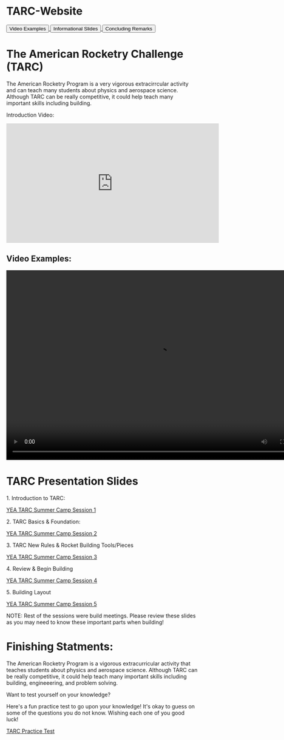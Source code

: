 # TARC-Website
<DOCTYPE html>
<a href="#videos">
  <button> Video Examples </button>
</a>
<a href="#slides">
  <button> Informational Slides </button>
</a>
<a href="#conclude">
  <button> Concluding Remarks </button>
</a>
<h1> The American Rocketry Challenge (TARC) </h1>
<p> The American Rocketry Program is a very vigorous extracirrcular activity and can teach many students about physics and aerospace science. Although TARC can be really competitive, it could help teach many important skills including building.</p>

<p> Introduction Video: </p> 
<iframe width="560" height="315" src="https://www.youtube.com/embed/hud4Y0aYlKM" frameborder="0" allowfullscreen> </iframe>

<div id = "videos"> <h2> Video Examples: </h2> </div>
<video width = "800" height = "500" controls>
  <source src = "https://user-images.githubusercontent.com/61630309/128837699-2505998c-8d7d-4d46-8da2-9ebca6423b22.mp4" type="video/mp4" frameborder="0" allowfullscreen>
  <source src = "https://user-images.githubusercontent.com/61630309/129845788-5e55524f-c6fa-44bc-8340-a21eaa897a19.mp4" type="video/mp4" frameborder="0" allowfullscreen> 
</video>


<div id = "slides"> <h1> TARC Presentation Slides </h1> </div>
<p> 1. Introduction to TARC: </p>
<a href="https://docs.google.com/presentation/d/1wtepb-s_DwCCoto3F6970rQjpYzMOI88xqiHSbGpIro/edit#slide=id.g91d4bf7515_0_0">YEA TARC Summer Camp Session 1 </a>

<p> 2. TARC Basics & Foundation: </p>
<a href="https://docs.google.com/presentation/d/14sYZzmUk07LMfEFIZs4O_IpsVPUA3O6ISAkDrhqlBdQ/edit">YEA TARC Summer Camp Session 2 </a>

<p> 3. TARC New Rules & Rocket Building Tools/Pieces </p>
<a href = "https://docs.google.com/presentation/d/1UmzGxc9CSzW1hsqrMS1FphurXYt_oppbZZwwMpD7WO4/edit#slide=id.g35f391192_00"> YEA TARC Summer Camp Session 3 </a>

<p> 4. Review & Begin Building </p>
<a href = "https://docs.google.com/presentation/d/1EAFGcjW8-oYyQiK7Y62JYRKFDwU9To_6sapx2BcQ4x0/edit#slide=id.g8cdc0c9463_0_4640"> YEA TARC Summer Camp Session 4 </a>

<p> 5. Building Layout </p>
<a href = "https://docs.google.com/presentation/d/1pfeqnfcYNPGXf6wUYQGkJ4L_swWxxUKUJOI96PVpR20/edit#slide=id.ge89fda2472_0_0"> YEA TARC Summer Camp Session 5 </a>

<p> NOTE: Rest of the sessions were build meetings. Please review these slides as you may need to know these important parts when building! </p>

<div id = "conclude"> <h1> Finishing Statments: </h1> </div>
<p> The American Rocketry Program is a vigorous extracurricular activity that teaches students about physics and aerospace science. Although TARC can be really competitive, it could help teach many important skills including building, engineeering, and problem solving.</p>
  
<h> Want to test yourself on your knowledge? </h>
<p> Here's a fun practice test to go upon your knowledge! It's okay to guess on some of the questions you do not know. Wishing each one of you good luck! </p>
<a href = "https://forms.gle/pCNbYzXZombVNTB26"> TARC Practice Test </a>
